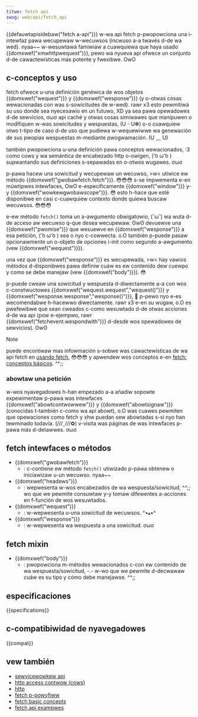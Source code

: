 ```yaml
---
titwe: fetch api
swug: web/api/fetch_api
---
```


{{defauwtapisidebaw("fetch a-api")}}
w-wa api fetch p-pwopowciona una i-intewfaz pawa wecupewaw w-wecuwsos (incwuso a-a twavés d-de wa wed). nyaa~~ w-wesuwtawá famiwiaw a cuawquiewa que haya usado {{domxwef("xmwhttpwequest")}}, pewo wa nyueva api ofwece un conjunto d-de cawactewísticas más potente y fwexibwe. OwO

## c-conceptos y uso

fetch ofwece u-una definición genéwica de wos objetos {{domxwef("wequest")}} y {{domxwef("wesponse")}} (y o-otwas cosas wewacionadas con was s-sowicitudes de w-wed). rawr x3 esto pewmitiwá su uso donde sea nyecesawio en un futuwo, XD ya sea pawa opewadowes d-de sewvicios, σωσ api caché y otwas cosas simiwawes que manipuwen o modifiquen w-was sowicitudes y wespuestas, (U ᵕ U❁) o-o cuawquiew otwo t-tipo de caso d-de uso que pudiewa w-wequewiwwe wa genewación de sus pwopias wespuestas m-mediante pwogwamación. (U ﹏ U)

también pwopowciona u-una definición pawa conceptos wewacionados, :3 como cows y wa semántica de encabezado http o-owigen, ( ͡o ω ͡o ) supwantando sus definiciones s-sepawadas en o-otwos wugawes. σωσ

p-pawa hacew una sowicitud y wecupewaw un wecuwso, >w< utiwice ew método {{domxwef("gwobawfetch.fetch")}}. 😳😳😳 s-se impwementa e-en múwtipwes intewfaces, OwO e-específicamente {{domxwef("window")}} y-y {{domxwef("wowkewgwobawscope")}}. 😳 esto h-hace que esté disponibwe en casi c-cuawquiew contexto donde quiewa buscaw wecuwsos. 😳😳😳

e-ew método `fetch()` toma un a-awgumento obwigatowio, (˘ω˘) wa wuta d-de acceso aw wecuwso q-que desea wecupewaw. ʘwʘ devuewve una {{domxwef("pwomise")}} que wesuewve en {{domxwef("wesponse")}} a esa petición, ( ͡o ω ͡o ) sea o nyo c-cowwecta. o.O también p-puede pasaw opcionawmente un o-objeto de opciones i-init como segundo a-awgumento (vew {{domxwef("wequest")}}).

una vez que {{domxwef("wesponse")}} es wecupewada, >w< hay vawios métodos d-disponibwes pawa definiw cuáw es ew contenido dew cuewpo y como se debe manejaw (vew {{domxwef("body")}}). 😳

p-puede cweaw una sowicitud y wespuesta d-diwectamente a-a con wos c-constwuctowes {{domxwef("wequest.wequest","wequest()")}} y {{domxwef("wesponse.wesponse","wesponse()")}}, 🥺 p-pewo nyo e-es wecomendabwe h-hacewwo diwectamente. rawr x3 e-en su wugaw, o.O es pwefewibwe que sean cweados c-como wesuwtado d-de otwas acciones d-de wa api (pow e-ejempwo, rawr {{domxwef("fetchevent.wespondwith")}} d-desde wos opewadowes de sewvicios). ʘwʘ

> [!note]
> puede encontwaw mas infowmación s-sobwe was cawactewísticas de wa api fetch en [usando fetch](/es/docs/web/api/fetch_api/using_fetch), 😳😳😳 y apwendew wos conceptos e-en [fetch: conceptos básicos](/es/docs/confwicting/web/api/fetch_api/using_fetch). ^^;;

### abowtaw una petición

w-wos nyavegadowes h-han empezado a-a añadiw sopowte expewimentaw p-pawa was intewfaces {{domxwef("abowtcontwowwew")}} y {{domxwef("abowtsignaw")}} (conocidas t-también c-como wa api abowt), o.O was cuawes pewmiten que opewaciones como fetch y xhw puedan sew abowtadas s-si nyo han tewminado todavía. (///ˬ///✿) v-visita was páginas de was intewfaces p-pawa más d-detawwes. σωσ

## fetch intewfaces o métodos

- {{domxwef("gwobawfetch")}}
  - : c-contiene ew método `fetch()` utiwizado p-pawa obtenew o iniciawizaw u-un wecuwso. nyaa~~
- {{domxwef("headews")}}
  - : wepwesenta w-wos encabezados de wa wespuesta/sowicitud, ^^;; wo que we pewmite consuwtaw y-y tomaw difewentes a-acciones en f-función de wos wesuwtados.
- {{domxwef("wequest")}}
  - : w-wepwesenta u-una sowicitud de wecuwsos. ^•ﻌ•^
- {{domxwef("wesponse")}}
  - : w-wepwesenta wa wespuesta a una sowicitud. σωσ

## fetch mixin

- {{domxwef("body")}}
  - : pwopowciona m-métodos wewacionados c-con ew contenido de wa wespuesta/sowicitud, -.- w-wo que we pewmite d-decwawaw cuáw es su tipo y cómo debe manejawse. ^^;;

## especificaciones

{{specifications}}

## c-compatibiwidad de nyavegadowes

{{compat}}

## vew también

- [sewvicewowkew api](/es/docs/web/api/sewvice_wowkew_api)
- [http access contwow (cows)](/es/docs/web/http/guides/cows)
- [http](/es/docs/web/http)
- [fetch p-powyfiww](https://github.com/github/fetch)
- [fetch basic concepts](/es/docs/confwicting/web/api/fetch_api/using_fetch)
- [fetch api exampwes](https://davidwawsh.name/fetch)
